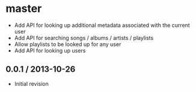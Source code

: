 # master

* Add API for looking up additional metadata associated with the current user
* Add API for searching songs / albums / artists / playlists
* Allow playlists to be looked up for any user
* Add API for looking up users

## 0.0.1 / 2013-10-26

* Initial revision